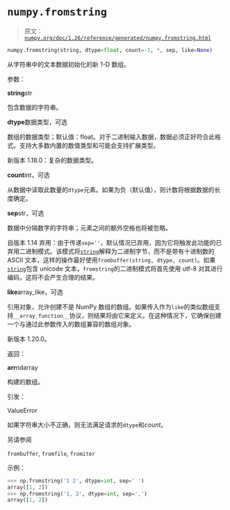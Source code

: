 # `numpy.fromstring`

> 原文：[`numpy.org/doc/1.26/reference/generated/numpy.fromstring.html`](https://numpy.org/doc/1.26/reference/generated/numpy.fromstring.html)

```py
numpy.fromstring(string, dtype=float, count=-1, *, sep, like=None)
```

从字符串中的文本数据初始化的新 1-D 数组。

参数：

**string**str

包含数据的字符串。

**dtype**数据类型，可选

数组的数据类型；默认值：float。对于二进制输入数据，数据必须正好符合此格式。支持大多数内置的数值类型和可能会支持扩展类型。

新版本 1.18.0：复杂的数据类型。

**count**int，可选

从数据中读取此数量的`dtype`元素。如果为负（默认值），则计数将根据数据的长度确定。

**sep**str，可选

数据中分隔数字的字符串；元素之间的额外空格也将被忽略。

自版本 1.14 弃用：由于传递`sep=''`，默认情况已弃用，因为它将触发此功能的已弃用二进制模式。该模式将[`string`](https://docs.python.org/3/library/string.html#module-string "(在 Python v3.11)")解释为二进制字节，而不是带有十进制数的 ASCII 文本，这样的操作最好使用`frombuffer(string, dtype, count)`。如果[`string`](https://docs.python.org/3/library/string.html#module-string "(在 Python v3.11)")包含 unicode 文本，`fromstring`的二进制模式将首先使用 utf-8 对其进行编码，这将不会产生合理的结果。

**like**array_like，可选

引用对象，允许创建不是 NumPy 数组的数组。如果传入作为`like`的类似数组支持`__array_function__`协议，则结果将由它来定义。在这种情况下，它确保创建一个与通过此参数传入的数组兼容的数组对象。

新版本 1.20.0。

返回：

**arr**ndarray

构建的数组。

引发：

ValueError

如果字符串大小不正确，则无法满足请求的`dtype`和*count*。

另请参阅

`frombuffer`, `fromfile`, `fromiter`

示例：

```py
>>> np.fromstring('1 2', dtype=int, sep=' ')
array([1, 2])
>>> np.fromstring('1, 2', dtype=int, sep=',')
array([1, 2]) 
```

